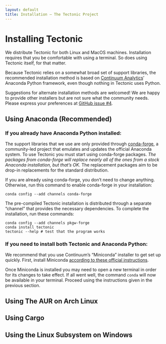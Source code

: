 ```yaml
---
layout: default
title: Installation — The Tectonic Project
---
```


# Installing Tectonic

We distribute Tectonic for both Linux and MacOS machines. Installation
requires that you be comfortable with using a terminal. So does using Tectonic
itself, for that matter.

Because Tectonic relies on a somewhat broad set of support libraries, the
recommended installation method is based on
[Continuum Analytics](https://www.continuum.io/)’ Anaconda Python framework,
even though nothing in Tectonic uses Python.

<p class="bs-callout bs-callout-warning">Suggestions for alternate
installation methods are welcomed! We are happy to provide other installers
but are not sure what the community needs. Please express your preferences at
<a href="https://github.com/tectonic-typesetting/tectonic/issues/4">GitHub
issue #4</a>.</p>


## Using Anaconda (Recommended)
### If you already have Anaconda Python installed:

The support libraries that we use are only provided through
[conda-forge](http://conda-forge.github.io/), a community-led project that
emulates and updates the official Anaconda system. To use Tectonic you must
start using conda-forge packages. *The packages from conda-forge will replace
nearly all of the ones from a stock Anaconda installation, but that’s OK.* The
replacement packages aim to be drop-in replacements for the standard
distribution.

If you are already using conda-forge, you don’t need to change anything.
Otherwise, run this command to enable conda-forge in your installation:

```
conda config --add channels conda-forge
```

The pre-compiled Tectonic installation is distributed through a separate
“channel” that provides the necessary dependencies. To complete the
installation, run these commands:

```
conda config --add channels pkgw-forge
conda install tectonic
tectonic --help # test that the program works
```


### If you need to install both Tectonic and Anaconda Python:

We recommend that you use Continuum’s “Miniconda” installer to get set up
quickly. First, install Miniconda
[according to these official instructions](https://conda.io/docs/install/quick.html).

Once Miniconda is installed you may need to open a new terminal in order for
its changes to take effect. If all went well, the command `conda` will now be
available in your terminal. Proceed using the instructions given in the
previous section.

## Using The AUR on Arch Linux

## Using Cargo

## Using the Linux Subsystem on Windows
